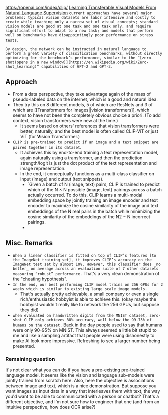 https://openai.com/index/clip/
[Learning Transferable Visual Models From Natural Language Supervision](https://arxiv.org/abs/2103.00020)
`current approaches have several major problems: typical vision datasets are labor intensive and costly to create while teaching only a narrow set of visual concepts; standard vision models are good at one task and one task only, and require significant effort to adapt to a new task; and models that perform well on benchmarks have disappointingly poor performance on stress tests`.

`By design, the network can be instructed in natural language to perform a great variety of classification benchmarks, without directly optimizing for the benchmark’s performance, similar to the “[zero-shot(opens in a new window)](https://en.wikipedia.org/wiki/Zero-shot_learning)” capabilities of GPT-2 and GPT-3.`
## Approach
- From a data perspective, they take advantage again of the mass of pseudo-labeled data on the internet, which is a good and natural idea.
- They try this on 8 different models, 5 of which are ResNets and 3 of which are [[Transformers for Images||vision transformers]], which seems to have not been the completely obvious choice a priori. (To add context, vision transformers were new at the time.)
	- It seems based on others' references that vision transformers were better, naturally, and the best model is often called CLIP-ViT or just ViT (for **Vi**sion **T**ransformer.)
- `CLIP is pre-trained to predict if an image and a text snippet are paired together in its dataset`. 
	- It achieves this by end-to-end training a text representation model, again naturally using a transformer, and then the prediction strength/logit is just the dot product of the text representation and image representation.
	- In the end, it conceptually functions as a multi-class classifier on input (image) and output (text snippets).
		- `Given a batch of N (image, text) pairs, CLIP is trained to predict which of the N × N possible (image, text) pairings across a batch actually occurred. To do this, CLIP learns a multi-modal embedding space by jointly training an image encoder and text encoder to maximize the cosine similarity of the image and text embeddings of the N real pairs in the batch while minimizing the cosine similarity of the embeddings of the N2 − N incorrect pairings.
		- 
## Misc. Remarks
- `When a linear classifier is fitted on top of CLIP’s features [to the ImageNet training set], it improves CLIP’s accuracy on the ImageNet test set by almost 10%. However, this classifier does _no better_ on average across an evaluation suite of 7 other datasets measuring “robust” performance.` That's a very clean demonstration of the "cheating hypothesis".
- `In the end, our best performing CLIP model trains on 256 GPUs for 2 weeks which is similar to existing large scale image models.`
	- That's actually pretty achievable, a small company or even a single rich/enthusiastic hobbyist is able to achieve this. (okay maybe the hobbyist wouldn't really like to network the 256 GPUs, but suppose they did)
- `when evaluated on handwritten digits from the MNIST dataset, zero-shot CLIP only achieves 88% accuracy, well below the 99.75% of humans on the dataset.` Back in the day people used to say that humans were only 90-95% on MNIST. This always seemed a little bit stupid to me and like a sampling artifact that people were using dishonestly to make AI look more impressive. Refreshing to see a larger number being presented.

### Remaining question
It's not clear what you can do if you have a pre-existing pre-trained language model. It seems like the vision and language sub-models were jointly trained from scratch here.
Also, here the objective is associations between image and text, which is a nice demonstration. But suppose you want images as input data in a way that interleaves them with text, the way you'd want to be able to communicated with a person or chatbot? That's a different objective, and I'm not sure how to engineer that one (and from an intuitive perspective, how does OCR arise?)
